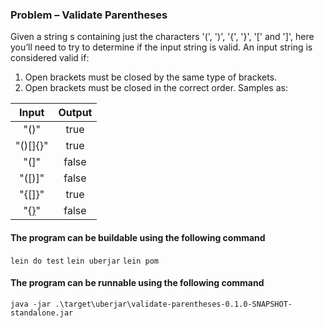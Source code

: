 ### Problem – Validate Parentheses
Given a string s containing just the characters '(', ')', '{', '}', '[' and ']', here you’ll need to try to determine if the input string is valid.
An input string is considered valid if:
1.	Open brackets must be closed by the same type of brackets.
2.	Open brackets must be closed in the correct order.
Samples as:

| Input     | Output 	|
| :--------:| :--------:|
| "()"  	|	true 	|
| "()[]{}"	|   true 	|
| "(]"      |	false	|
| "([)]"	|	false	|
| "{[]}" 	|	true	|
| "{[}]()" 	|	false	|

#### The program can be buildable using the following command
`lein do test`
`lein uberjar`
`lein pom`

#### The program can be runnable using the following command
`java -jar .\target\uberjar\validate-parentheses-0.1.0-SNAPSHOT-standalone.jar`
